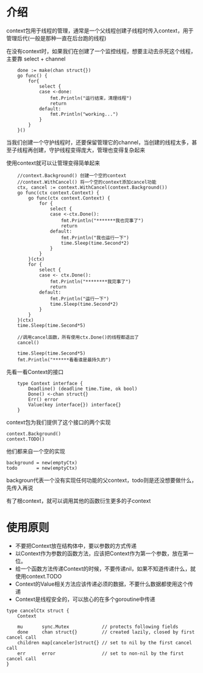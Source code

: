 # 介绍
context包用于线程的管理，通常是一个父线程创建子线程时传入context，用于管理后代(一般是那种一直在后台跑的线程)

在没有context时，如果我们在创建了一个监控线程，想要主动去杀死这个线程，主要靠 select + channel

```
    done := make(chan struct{})
	go func() {
		for{
			select {
			case <-done:
				fmt.Println("运行结束，清理线程")
				return
			default:
				fmt.Println("working...")
			}
		}
	}()
```

当我们创建一个守护线程时，还要保留管理它的channel，当创建的线程太多，甚至子线程再创建，守护线程变得庞大，管理也变得复杂起来

使用context就可以让管理变得简单起来

```
    //context.Background() 创建一个空的context
    //context.WithCancel() 将一个空的context添加cancel功能
    ctx, cancel := context.WithCancel(context.Background())
	go func(ctx context.Context) {
		go func(ctx context.Context) {
			for {
				select {
				case <-ctx.Done():
					fmt.Println("*******我也完事了")
					return
				default:
					fmt.Println("我也运行一下")
					time.Sleep(time.Second*2)
				}
			}
		}(ctx)
		for {
			select {
			case <- ctx.Done():
				fmt.Println("********我完事了")
				return
			default:
				fmt.Println("运行一下")
				time.Sleep(time.Second*2)
			}
		}
	}(ctx)
	time.Sleep(time.Second*5)
	
    //调用cancel函数，所有使用ctx.Done()的线程都退出了
	cancel()
	
	time.Sleep(time.Second*5)
	fmt.Println("******看看谁是最持久的")

```

先看一看Context的接口

```
    type Context interface {
        Deadline() (deadline time.Time, ok bool)
        Done() <-chan struct{}
        Err() error
        Value(key interface{}) interface{}
    }
```

context包为我们提供了这个接口的两个实现

    context.Background()
	context.TODO()

他们都来自一个空的实现

    background = new(emptyCtx)
	todo       = new(emptyCtx)

backgroun代表一个没有实现任何功能的父context，todo则是还没想要做什么，先传入再说

有了根context，就可以调用其他的函数衍生更多的子context

# 使用原则
- 不要把Context放在结构体中，要以参数的方式传递
- 以Context作为参数的函数方法，应该把Context作为第一个参数，放在第一位。
- 给一个函数方法传递Context的时候，不要传递nil，如果不知道传递什么，就使用context.TODO
- Context的Value相关方法应该传递必须的数据，不要什么数据都使用这个传递
- Context是线程安全的，可以放心的在多个goroutine中传递


```
type cancelCtx struct {
	Context

	mu       sync.Mutex            // protects following fields
	done     chan struct{}         // created lazily, closed by first cancel call
	children map[canceler]struct{} // set to nil by the first cancel call
	err      error                 // set to non-nil by the first cancel call
}
```